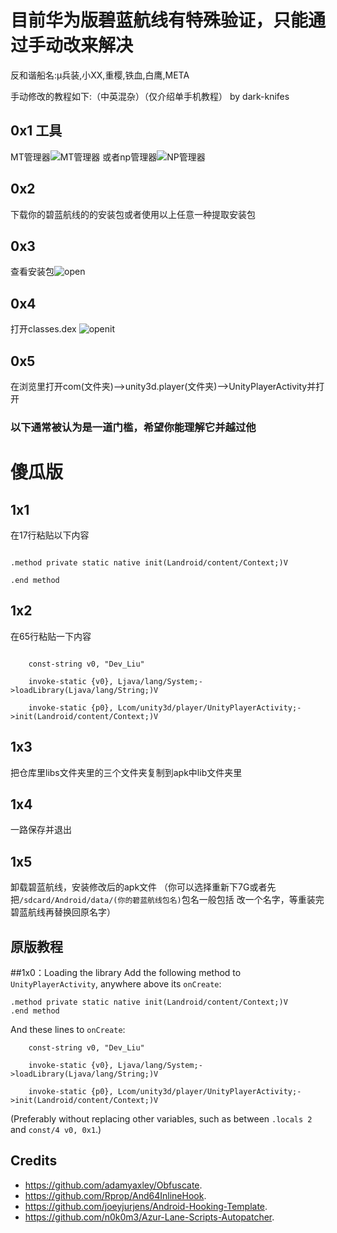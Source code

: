 # 目前华为版碧蓝航线有特殊验证，只能通过手动改来解决

反和谐船名:μ兵装,小XX,重樱,铁血,白鹰,META


手动修改的教程如下:（中英混杂）（仅介绍单手机教程）
by dark-knifes

## 0x1 工具
MT管理器![MT管理器](https://user-images.githubusercontent.com/75507531/227224515-0b86b246-a995-4f65-8c4c-d7c2934ec975.png)
或者np管理器![NP管理器](https://user-images.githubusercontent.com/75507531/227224845-d3be7fe7-05d8-494f-a103-05ecb72a4b7a.png)

## 0x2
下载你的碧蓝航线的的安装包或者使用以上任意一种提取安装包

## 0x3
查看安装包![open](https://user-images.githubusercontent.com/75507531/227228490-ab0d77d1-18ac-4ba8-be91-d7dc2ee8c48b.jpg)

## 0x4
打开classes.dex ![openit](https://user-images.githubusercontent.com/75507531/227229213-af16a4c8-ae32-48e6-bf80-c8c68debbf59.jpg)


## 0x5
在浏览里打开com(文件夹)-->unity3d.player(文件夹)-->UnityPlayerActivity并打开

### 以下通常被认为是一道门槛，希望你能理解它并越过他

# 傻瓜版
## 1x1
在17行粘贴以下内容
```smali

.method private static native init(Landroid/content/Context;)V

.end method

```
## 1x2
在65行粘贴一下内容
```small

    const-string v0, "Dev_Liu"

    invoke-static {v0}, Ljava/lang/System;->loadLibrary(Ljava/lang/String;)V

    invoke-static {p0}, Lcom/unity3d/player/UnityPlayerActivity;->init(Landroid/content/Context;)V

```

## 1x3
把仓库里libs文件夹里的三个文件夹复制到apk中lib文件夹里
## 1x4
一路保存并退出

## 1x5
卸载碧蓝航线，安装修改后的apk文件
（你可以选择重新下7G或者先把``/sdcard/Android/data/(你的碧蓝航线包名)``包名一般包括<bilibili> <blhx> <azurline> 改一个名字，等重装完碧蓝航线再替换回原名字）

## 原版教程
##1x0：Loading the library
Add the following method to `UnityPlayerActivity`, anywhere above its `onCreate`:
```smali
.method private static native init(Landroid/content/Context;)V
.end method
```

And these lines to `onCreate`:
```smali
    const-string v0, "Dev_Liu"

    invoke-static {v0}, Ljava/lang/System;->loadLibrary(Ljava/lang/String;)V

    invoke-static {p0}, Lcom/unity3d/player/UnityPlayerActivity;->init(Landroid/content/Context;)V
```
(Preferably without replacing other variables, such as between `.locals 2` and `const/4 v0, 0x1`.)


## Credits
* https://github.com/adamyaxley/Obfuscate.
* https://github.com/Rprop/And64InlineHook.
* https://github.com/joeyjurjens/Android-Hooking-Template.
* https://github.com/n0k0m3/Azur-Lane-Scripts-Autopatcher.

